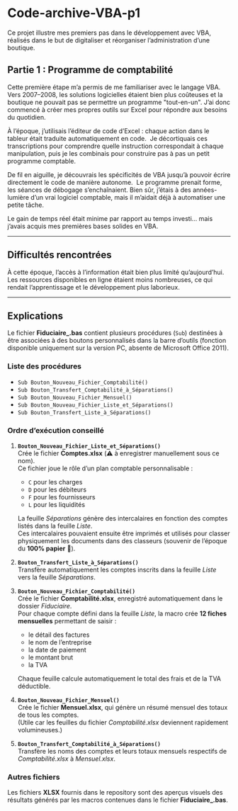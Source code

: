 # Code-archive-VBA-p1

Ce projet illustre mes premiers pas dans le développement avec VBA, réalisés dans le but de digitaliser et réorganiser l’administration d’une boutique.

## Partie 1 : Programme de comptabilité

Cette première étape m’a permis de me familiariser avec le langage VBA. Vers 2007–2008, les solutions logicielles étaient bien plus coûteuses et la boutique ne pouvait pas se permettre un programme "tout-en-un". J’ai donc commencé à créer mes propres outils sur Excel pour répondre aux besoins du quotidien.

À l’époque, j’utilisais l’éditeur de code d’Excel : chaque action dans le tableur était traduite automatiquement en code.
 Je décortiquais ces transcriptions pour comprendre quelle instruction correspondait à chaque manipulation, puis je les combinais pour construire pas à pas un petit programme comptable.

De fil en aiguille, je découvrais les spécificités de VBA jusqu’à pouvoir écrire directement le code de manière autonome.
 Le programme prenait forme, les séances de débogage s’enchaînaient. Bien sûr, j’étais à des années-lumière d’un vrai logiciel comptable, mais il m’aidait déjà à automatiser une petite tâche.

Le gain de temps réel était minime par rapport au temps investi… mais j’avais acquis mes premières bases solides en VBA.

---

## Difficultés rencontrées

À cette époque, l’accès à l’information était bien plus limité qu’aujourd’hui. Les ressources disponibles en ligne étaient moins nombreuses, ce qui rendait l’apprentissage et le développement plus laborieux.

---

## Explications

Le fichier **Fiduciaire_.bas** contient plusieurs procédures (`Sub`) destinées à être associées à des boutons personnalisés dans la barre d’outils (fonction disponible uniquement sur la version PC, absente de Microsoft Office 2011).

### Liste des procédures
- `Sub Bouton_Nouveau_Fichier_Comptabilité()`
- `Sub Bouton_Transfert_Comptabilité_à_Séparations()`
- `Sub Bouton_Nouveau_Fichier_Mensuel()`
- `Sub Bouton_Nouveau_Fichier_Liste_et_Séparations()`
- `Sub Bouton_Transfert_Liste_à_Séparations()`

### Ordre d’exécution conseillé

1. **`Bouton_Nouveau_Fichier_Liste_et_Séparations()`**  
   Crée le fichier **Comptes.xlsx** (⚠️ à enregistrer manuellement sous ce nom).  
   Ce fichier joue le rôle d’un plan comptable personnalisable :  
   - `C` pour les charges  
   - `D` pour les débiteurs  
   - `F` pour les fournisseurs  
   - `L` pour les liquidités  

   La feuille *Séparations* génère des intercalaires en fonction des comptes listés dans la feuille *Liste*.  
   Ces intercalaires pouvaient ensuite être imprimés et utilisés pour classer physiquement les documents dans des classeurs (souvenir de l’époque du **100% papier** 📂).

2. **`Bouton_Transfert_Liste_à_Séparations()`**  
   Transfère automatiquement les comptes inscrits dans la feuille *Liste* vers la feuille *Séparations*.  

3. **`Bouton_Nouveau_Fichier_Comptabilité()`**  
   Crée le fichier **Comptabilité.xlsx**, enregistré automatiquement dans le dossier *Fiduciaire*.  
   Pour chaque compte défini dans la feuille *Liste*, la macro crée **12 fiches mensuelles** permettant de saisir :  
   - le détail des factures  
   - le nom de l’entreprise  
   - la date de paiement  
   - le montant brut  
   - la TVA  

   Chaque feuille calcule automatiquement le total des frais et de la TVA déductible.  

4. **`Bouton_Nouveau_Fichier_Mensuel()`**  
   Crée le fichier **Mensuel.xlsx**, qui génère un résumé mensuel des totaux de tous les comptes.  
   (Utile car les feuilles du fichier *Comptabilité.xlsx* deviennent rapidement volumineuses.)

5. **`Bouton_Transfert_Comptabilité_à_Séparations()`**  
   Transfère les noms des comptes et leurs totaux mensuels respectifs de *Comptabilité.xlsx* à *Mensuel.xlsx*.   

### Autres fichiers
Les fichiers **XLSX** fournis dans le repository sont des aperçus visuels des résultats générés par les macros contenues dans le fichier **Fiduciaire_.bas**.

